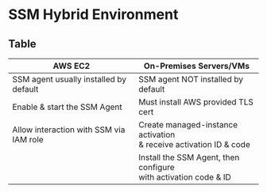 # SSM Hybrid Environment

## Table
| AWS EC2                                 | On-Premises Servers/VMs                                              |
| --------------------------------------- | -------------------------------------------------------------------- |
| SSM agent usually installed by default  | SSM agent NOT installed by default                                   |
| Enable & start the SSM Agent            | Must install AWS provided TLS cert                                   |
| Allow interaction with SSM via IAM role | Create managed-instance activation<br>& receive activation ID & code |
|                                         | Install the SSM Agent, then configure<br>with activation code & ID   |

